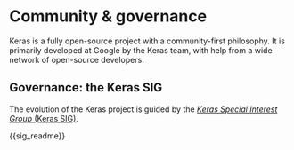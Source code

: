 # Community & governance

Keras is a fully open-source project with a community-first philosophy.
It is primarily developed at Google by the Keras team, with help from
a wide network of open-source developers.


## Governance: the Keras SIG

The evolution of the Keras project is guided by the [*Keras Special Interest Group* (Keras SIG)](https://github.com/keras-team/governance).

{{sig_readme}}



